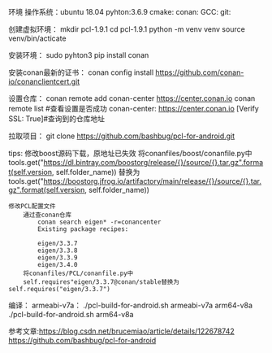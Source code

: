 环境
操作系统：ubuntu 18.04
pyhton:3.6.9
cmake:
conan:
GCC:
git:

创建虚拟环境：
    mkdir pcl-1.9.1
    cd pcl-1.9.1
    python -m venv venv
    source venv/bin/acticate

安装环境：
sudo pyhton3 pip install conan

安装conan最新的证书：
conan config install https://github.com/conan-io/conanclientcert.git

设置仓库：
conan remote add conan-center https://center.conan.io
conan remote list #查看设置是否成功
conan-center: https://center.conan.io [Verify SSL: True]#查询到的仓库地址

拉取项目：
git clone https://github.com/bashbug/pcl-for-android.git

tips:
    修改boost源码下载，原地址已失效
        将conanfiles/boost/conanfile.py中
        tools.get("https://dl.bintray.com/boostorg/release/{}/source/{}.tar.gz".format(self.version, self.folder_name))
        替换为tools.get("https://boostorg.jfrog.io/artifactory/main/release/{}/source/{}.tar.gz".format(self.version, self.folder_name))

    修改PCL配置文件
        通过查conan仓库
            conan search eigen* -r=conancenter  
            Existing package recipes:

            eigen/3.3.7
            eigen/3.3.8
            eigen/3.3.9
            eigen/3.4.0
        将conanfiles/PCL/conanfile.py中
        self.requires"eigen/3.3.7@conan/stable替换为self.requires("eigen/3.3.7")

编译：
    armeabi-v7a：
        ./pcl-build-for-android.sh armeabi-v7a
    arm64-v8a
        ./pcl-build-for-android.sh arm64-v8a

参考文章:https://blog.csdn.net/brucemiao/article/details/122678742
        https://github.com/bashbug/pcl-for-android

